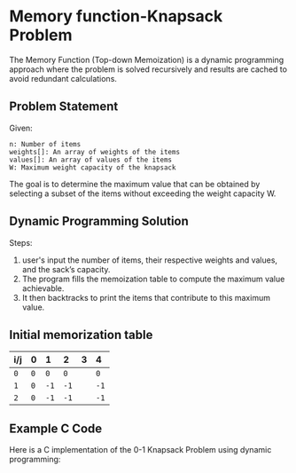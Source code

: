 
# Memory function-Knapsack Problem

The Memory Function (Top-down Memoization) is a dynamic programming approach where the problem is solved recursively and results are cached to avoid redundant calculations.


## Problem Statement
Given:

    n: Number of items
    weights[]: An array of weights of the items
    values[]: An array of values of the items
    W: Maximum weight capacity of the knapsack

The goal is to determine the maximum value that can be obtained by selecting a subset of the items without exceeding the weight capacity W.
## Dynamic Programming Solution
Steps:
 1. user's input the number of items, their respective weights and values, and the sack’s capacity.
 2. The program fills the memoization table to compute the maximum value achievable.
 3. It then backtracks to print the items that contribute to this maximum value.
 
## Initial memorization table


| i/j | 0   | 1  | 2  | 3   | 4  |
| :-------- | :------- | :------- | :------| :-------| :-------|
| `0` | `0` |  `0` | `0` || `0` | `0` | 
| `1` | `0` |  `-1` | `-1` || `-1` | `-1` | 
| `2` | `0` |  `-1` | `-1` || `-1` | `-1` | 



## Example C Code
Here is a C implementation of the 0-1 Knapsack Problem using dynamic programming: